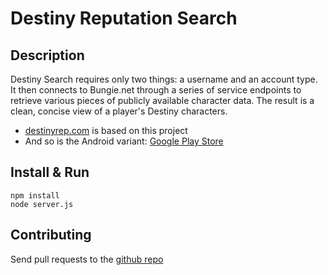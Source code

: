 Destiny Reputation Search
===================

Description
-------------
Destiny Search requires only two things: a username and an account type. It then connects to Bungie.net through a series of service endpoints to retrieve various pieces of publicly available character data. The result is a clean, concise view of a player's Destiny characters.

+ [destinyrep.com](http://www.destinyrep.com/) is based on this project
+ And so is the Android variant: [Google Play Store](https://play.google.com/store/apps/details?id=com.jpapps.repsearch)


Install & Run
-------------
```
npm install
node server.js
```

Contributing
-------------
Send pull requests to the [github repo](https://github.com/pandapaul/destiny)
